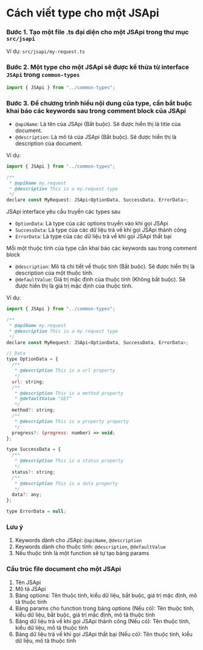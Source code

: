 # Cách viết type cho một JSApi

### Bước 1. Tạo một file .ts đại diện cho một JSApi trong thư mục `src/jsapi`

Ví dụ: `src/jsapi/my-request.ts`

### Bước 2. Một type cho một JSApi sẽ được kế thừa từ interface `JSApi` trong `common-types`

```js
import { JSApi } from "../common-types";
```

### Bước 3. Để chương trình hiểu nội dung của type, cần bắt buộc khai báo các keywords sau trong comment block của JSApi

- `@apiName`: Là tên của JSApi (Bắt buộc). Sẽ được hiển thị là title của document.
- `@description`: Là mô tả của JSApi (Bắt buộc). Sẽ được hiển thị là description của document.

Ví dụ:

```js
import { JSApi } from "../common-types";

/**
 * @apiName my.request
 * @description This is a my.request type
 */
declare const MyRequest: JSApi<OptionData, SuccessData, ErrorData>;
```

JSApi interface yêu cầu truyền các types sau

- `OptionData`: Là type của các options truyền vào khi gọi JSApi
- `SuccessData`: Là type của các dữ liệu trả về khi gọi JSApi thành công
- `ErrorData`: Là type của các dữ liệu trả về khi gọi JSApi thất bại

Mỗi một thuộc tính của type cần khai báo các keywords sau trong comment block

- `@description`: Mô tả chi tiết về thuộc tính (Bắt buộc). Sẽ được hiển thị là description của một thuộc tính.
- `@defaultValue`: Giá trị mặc định của thuộc tính (Không bắt buộc). Sẽ được hiển thị là giá trị mặc định của thuộc tính.

Ví dụ:

```js
import { JSApi } from "../common-types";

/**
 * @apiName my.request
 * @description This is a my.request type
 */
declare const MyRequest: JSApi<OptionData, SuccessData, ErrorData>;

// Data
type OptionData = {
  /**
   * @description This is a url property
   */
  url: string;
  /**
   * @description This is a method property
   * @defaultValue "GET"
   */
  method?: string;
  /**
   * @description This is a property property
   */
  progress?: (progress: number) => void;
};

type SuccessData = {
  /**
   * @description This is a status property
   */
  status?: string;
  /**
   * @description This is a data property
   */
  data?: any;
};

type ErrorData = null;
```

### Lưu ý

1. Keywords dành cho JSApi: `@apiName`, `@description`
2. Keywords dành cho thuộc tính: `@description`, `@defaultValue`
3. Nếu thuộc tính là một function sẽ tự tạo bảng params

### Cấu trúc file document cho một JSApi

1. Tên JSApi
2. Mô tả JSApi
3. Bảng options: Tên thuộc tính, kiểu dữ liệu, bắt buộc, giá trị mặc định, mô tả thuộc tính
4. Bảng params cho function trong bảng options (Nếu có):  Tên thuộc tính, kiểu dữ liệu, bắt buộc, giá trị mặc định, mô tả thuộc tính
5. Bảng dữ liệu trả về khi gọi JSApi thành công (Nếu có): Tên thuộc tính, kiểu dữ liệu, mô tả thuộc tính
6. Bảng dữ liệu trả về khi gọi JSApi thất bại (Nếu có): Tên thuộc tính, kiểu dữ liệu, mô tả thuộc tính
